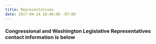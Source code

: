 ```yaml
---
title: Representatives
date: 2017-04-14 18:46:00 -07:00
---
```


### Congressional and Washington Legislative Representatives contact information is below